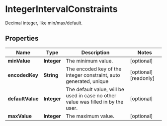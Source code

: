 

# IntegerIntervalConstraints

Decimal integer, like min/max/default.
## Properties

Name | Type | Description | Notes
------------ | ------------- | ------------- | -------------
**minValue** | **Integer** | The minimum value. |  [optional]
**encodedKey** | **String** | The encoded key of the integer constraint, auto generated, unique |  [optional] [readonly]
**defaultValue** | **Integer** | The default value, will be used in case no other value was filled in by the user. |  [optional]
**maxValue** | **Integer** | The maximum value. |  [optional]



